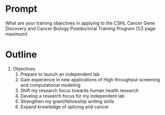 # Prompt
What are your training objectives in applying to the CSHL Cancer Gene Discovery and Cancer Biology Postdoctoral Training Program 
(1/2 page maximum)

# Outline
1. Objectives
	1. Prepare to launch an independent lab
	2. Gain experience in new applications of High throughput screening and computational modeling
	3. Shift my research focus towards human health research
	4. Develop a research focus for my independent lab
	5. Strengthen my grant/fellowship writing skills
	6. Expand knowledge of splicing and cancer